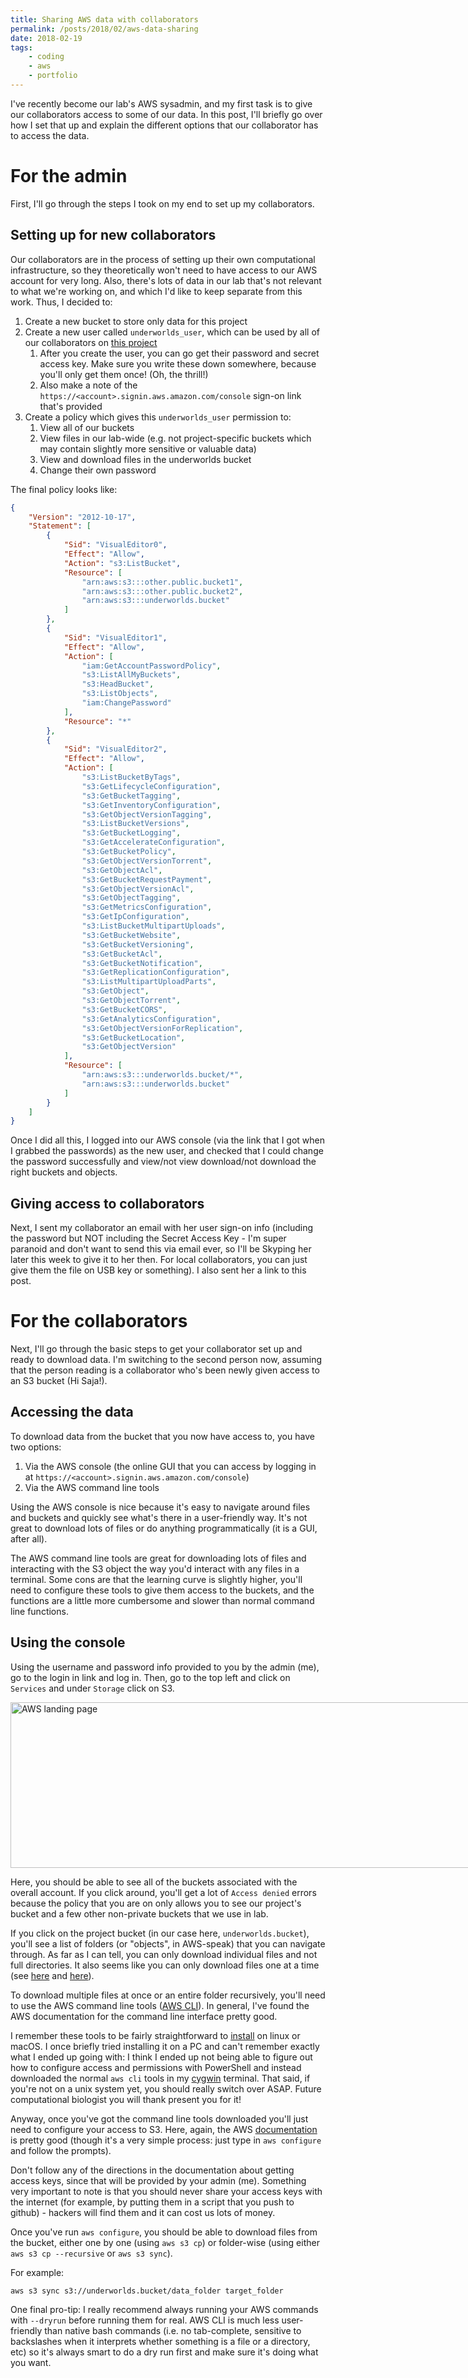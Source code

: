 ```yaml
---
title: Sharing AWS data with collaborators
permalink: /posts/2018/02/aws-data-sharing
date: 2018-02-19
tags:
    - coding
    - aws
    - portfolio
---
```


I've recently become our lab's AWS sysadmin, and my first task is to give our collaborators access to some of our data. In this post, I'll briefly go over how I set that up and explain the different options that our collaborator has to access the data.

# For the admin

First, I'll go through the steps I took on my end to set up my collaborators.

## Setting up for new collaborators

Our collaborators are in the process of setting up their own computational infrastructure, so they theoretically won't need to have access to our AWS account for very long. Also, there's lots of data in our lab that's not relevant to what we're working on, and which I'd like to keep separate from this work. Thus, I decided to:

1. Create a new bucket to store only data for this project   
1. Create a new user called `underworlds_user`, which can be used by all of our collaborators on [this project](http://underworlds.mit.edu/)   
	1. After you create the user, you can go get their password and secret access key. Make sure you write these down somewhere, because you'll only get them once! (Oh, the thrill!)    
	1. Also make a note of the `https://<account>.signin.aws.amazon.com/console` sign-on link that's provided   
1. Create a policy which gives this `underworlds_user` permission to:
    1. View all of our buckets   
    1. View files in our lab-wide (e.g. not project-specific buckets which may contain slightly more sensitive or valuable data)    
    1. View and download files in the underworlds bucket   
    1. Change their own password

The final policy looks like:

```json
{
    "Version": "2012-10-17",
    "Statement": [
        {
            "Sid": "VisualEditor0",
            "Effect": "Allow",
            "Action": "s3:ListBucket",
            "Resource": [
                "arn:aws:s3:::other.public.bucket1",
                "arn:aws:s3:::other.public.bucket2",
                "arn:aws:s3:::underworlds.bucket"
            ]
        },
        {
            "Sid": "VisualEditor1",
            "Effect": "Allow",
            "Action": [
                "iam:GetAccountPasswordPolicy",
                "s3:ListAllMyBuckets",
                "s3:HeadBucket",
                "s3:ListObjects",
                "iam:ChangePassword"
            ],
            "Resource": "*"
        },
        {
            "Sid": "VisualEditor2",
            "Effect": "Allow",
            "Action": [
                "s3:ListBucketByTags",
                "s3:GetLifecycleConfiguration",
                "s3:GetBucketTagging",
                "s3:GetInventoryConfiguration",
                "s3:GetObjectVersionTagging",
                "s3:ListBucketVersions",
                "s3:GetBucketLogging",
                "s3:GetAccelerateConfiguration",
                "s3:GetBucketPolicy",
                "s3:GetObjectVersionTorrent",
                "s3:GetObjectAcl",
                "s3:GetBucketRequestPayment",
                "s3:GetObjectVersionAcl",
                "s3:GetObjectTagging",
                "s3:GetMetricsConfiguration",
                "s3:GetIpConfiguration",
                "s3:ListBucketMultipartUploads",
                "s3:GetBucketWebsite",
                "s3:GetBucketVersioning",
                "s3:GetBucketAcl",
                "s3:GetBucketNotification",
                "s3:GetReplicationConfiguration",
                "s3:ListMultipartUploadParts",
                "s3:GetObject",
                "s3:GetObjectTorrent",
                "s3:GetBucketCORS",
                "s3:GetAnalyticsConfiguration",
                "s3:GetObjectVersionForReplication",
                "s3:GetBucketLocation",
                "s3:GetObjectVersion"
            ],
            "Resource": [
                "arn:aws:s3:::underworlds.bucket/*",
                "arn:aws:s3:::underworlds.bucket"
            ]
        }
    ]
}
```

Once I did all this, I logged into our AWS console (via the link that I got when I grabbed the passwords) as the new user, and checked that I could change the password successfully and view/not view download/not download the right buckets and objects.

## Giving access to collaborators

Next, I sent my collaborator an email with her user sign-on info (including the password but NOT including the Secret Access Key - I'm super paranoid and don't want to send this via email ever, so I'll be Skyping her later this week to give it to her then. For local collaborators, you can just give them the file on USB key or something). I also sent her a link to this post.

# For the collaborators

Next, I'll go through the basic steps to get your collaborator set up and ready to download data. I'm switching to the second person now, assuming that the person reading is a collaborator who's been newly given access to an S3 bucket (Hi Saja!).

## Accessing the data

To download data from the bucket that you now have access to, you have two options:

1. Via the AWS console (the online GUI that you can access by logging in at `https://<account>.signin.aws.amazon.com/console`)   
1. Via the AWS command line tools

Using the AWS console is nice because it's easy to navigate around files and buckets and quickly see what's there in a user-friendly way. It's not great to download lots of files or do anything programmatically (it is a GUI, after all).

The AWS command line tools are great for downloading lots of files and interacting with the S3 object the way you'd interact with any files in a terminal. Some cons are that the learning curve is slightly higher, you'll need to configure these tools to give them access to the buckets, and the functions are a little more cumbersome and slower than normal command line functions.

## Using the console

Using the username and password info provided to you by the admin (me), go to the login in link and log in. Then, go to the top left and click on `Services` and under `Storage` click on S3.

<div style="width: 755px; border: 0;">
  <p>
    <img class="aligncenter" src="http://cduvallet.github.io/images/2018/02/aws_landing.png" alt="AWS landing page" width="810" height="265"/>
  </p>
</div>

Here, you should be able to see all of the buckets associated with the overall account. If you click around, you'll get a lot of `Access denied` errors because the policy that you are on only allows you to see our project's bucket and a few other non-private buckets that we use in lab.

If you click on the project bucket (in our case here, `underworlds.bucket`), you'll see a list of folders (or "objects", in AWS-speak) that you can navigate through. As far as I can tell, you can only download individual files and not full directories. It also seems like you can only download files one at a time (see [here](https://docs.aws.amazon.com/AmazonS3/latest/user-guide/download-objects.html) and [here](https://forums.aws.amazon.com/message.jspa?messageID=243116)).

To download multiple files at once or an entire folder recursively, you'll need to use the AWS command line tools ([AWS CLI](https://aws.amazon.com/cli/)). In general, I've found the AWS documentation for the command line interface pretty good.

I remember these tools to be fairly straightforward to [install](https://docs.aws.amazon.com/cli/latest/userguide/installing.html) on linux or macOS. I once briefly tried installing it on a PC and can't remember exactly what I ended up going with: I think I ended up not being able to figure out how to configure access and permissions with PowerShell and instead downloaded the normal `aws cli` tools in my [cygwin](https://www.cygwin.com/) terminal. That said, if you're not on a unix system yet, you should really switch over ASAP. Future computational biologist you will thank present you for it!

Anyway, once you've got the command line tools downloaded you'll just need to configure your access to S3. Here, again, the AWS [documentation](https://docs.aws.amazon.com/cli/latest/userguide/cli-chap-getting-started.html) is pretty good (though it's a very simple process: just type in `aws configure` and follow the prompts).

Don't follow any of the directions in the documentation about getting access keys, since that will be provided by your admin (me). Something very important to note is that you should never share your access keys with the internet (for example, by putting them in a script that you push to github) - hackers will find them and it can cost us lots of money.

Once you've run `aws configure`, you should be able to download files from the bucket, either one by one (using `aws s3 cp`) or folder-wise (using either `aws s3 cp --recursive` or `aws s3 sync`).

For example:

```
aws s3 sync s3://underworlds.bucket/data_folder target_folder
```

One final pro-tip: I really recommend always running your AWS commands with `--dryrun` before running them for real. AWS CLI is much less user-friendly than native bash commands (i.e. no tab-complete, sensitive to backslashes when it interprets whether something is a file or a directory, etc) so it's always smart to do a dry run first and make sure it's doing what you want.
